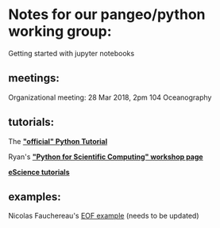 # Notes for our pangeo/python working group:
  
Getting started with jupyter notebooks

## meetings:
    
   Organizational meeting: 28 Mar 2018, 2pm 104 Oceanography

## tutorials:

  The [**"official" Python Tutorial**](https://docs.python.org/3/tutorial/)
  
  Ryan's [**"Python for Scientific Computing" workshop page**](https://github.com/rabernat/python_teaching)
  
  [**eScience tutorials**](https://github.com/uwescience/eScience_tutorials)


## examples:

  Nicolas Fauchereau's [EOF example](http://nbviewer.jupyter.org/github/nicolasfauchereau/metocean/blob/master/notebooks/eofs_EOF_decomposition.ipynb)  (needs to be updated)
